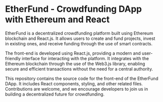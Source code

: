 # EtherFund - Crowdfunding DApp with Ethereum and React
EtherFund is a decentralized crowdfunding platform built using Ethereum blockchain and React.js. It allows users to create and fund projects, invest in existing ones, and receive funding through the use of smart contracts.

The front-end is developed using React.js, providing a modern and user-friendly interface for interacting with the platform. It integrates with the Ethereum blockchain through the use of the Web3.js library, enabling secure and efficient transactions without the need for a central authority.

This repository contains the source code for the front-end of the EtherFund DApp. It includes React components, styling, and other related files. Contributions are welcome, and we encourage developers to join us in building a decentralized future for crowdfunding.
